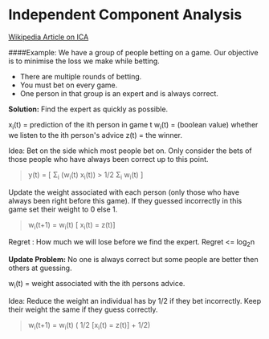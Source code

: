 Independent Component Analysis 
=======================
[Wikipedia Article on ICA](https://en.wikipedia.org/wiki/Independent_component_analysis)

####Example:
We have a group of people betting on a game. Our objective is to minimise the loss we make while betting.

* There are multiple rounds of betting.
* You must bet on every game.
* One person in that group is an expert and is always correct.

**Solution:** Find the expert as quickly as possible.

x<sub>i</sub>(t) = prediction of the ith person in game t
w<sub>i</sub>(t) = (boolean value) whether we listen to the ith person's advice
z(t) = the winner.

Idea: Bet on the side which most people bet on. Only consider the bets of those people who have always been correct up to this point.
 > y(t) = [ Σ<sub>i</sub> (w<sub>i</sub>(t) x<sub>i</sub>(t)) > 1/2 Σ<sub>i</sub> w<sub>i</sub>(t) ]

Update the weight associated with each person (only those who have always been right before this game). If they guessed incorrectly in this game set their weight to 0 else 1. 
 > w<sub>i</sub>(t+1) = w<sub>i</sub>(t) [ x<sub>i</sub>(t) = z(t)]

Regret : How much we will lose before we find the expert. 
Regret <= log<sub>2</sub>n 

**Update Problem:**  No one is always correct but some people are better then others at guessing.

w<sub>i</sub>(t) = weight associated with the ith persons advice.

Idea: Reduce the weight an individual has by 1/2 if they bet incorrectly. Keep their weight the same if they guess correctly.

> w<sub>i</sub>(t+1) = w<sub>i</sub>(t) ( 1/2 [x<sub>i</sub>(t) = z(t)]  + 1/2)













